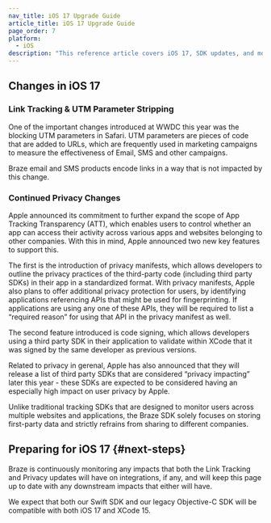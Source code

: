 ```yaml
---
nav_title: iOS 17 Upgrade Guide
article_title: iOS 17 Upgrade Guide
page_order: 7
platform: 
  - iOS
description: "This reference article covers iOS 17, SDK updates, and more."
---
```


## Changes in iOS 17

### Link Tracking & UTM Parameter Stripping

One of the important changes introduced at WWDC this year was the blocking UTM parameters in Safari. UTM parameters are pieces of code that are added to URLs, which are frequently used in marketing campaigns to measure the effectiveness of Email, SMS and other campaigns. 

Braze email and SMS products encode links in a way that is not  impacted by this change.  

### Continued Privacy Changes

Apple announced its commitment to further expand the scope of App Tracking Transparency (ATT), which enables users to control whether an app can access their activity across various apps and websites belonging to other companies. With this in mind, Apple announced two new key features to support this.

The first is the introduction of privacy manifests, which allows developers to outline the privacy practices of the third-party code (including third party SDKs) in their app in a standardized format. With privacy manifests, Apple also plans to offer additional privacy protection for users, by identifying applications referencing APIs that might be used for fingerprinting. If applications are using any one of these APIs, they will be required to list a “required reason” for using that API in the privacy manifest as well. 

The second feature introduced is code signing, which allows developers using a third party SDK in their application to validate within XCode that it was signed by the same developer as previous versions. 

Related to privacy in gerenal, Apple has also announced that they will release a list of third party SDKs that are considered “privacy impacting” later this year - these SDKs are expected to be considered having an especially high impact on user privacy by Apple.

Unlike traditional tracking SDKs that are designed to monitor users across multiple websites and applications, the Braze SDK solely focuses on storing first-party data and strictly refrains from sharing to different companies.

## Preparing for iOS 17 {#next-steps}

Braze is continuously monitoring any impacts that both the Link Tracking and Privacy updates will have on integrations, if any, and will keep this page up to date with any downstream impacts that either will have. 

We expect that both our Swift SDK and our legacy Objective-C SDK will be compatible with both iOS 17 and XCode 15.

